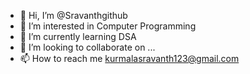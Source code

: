 - 👋 Hi, I’m @Sravanthgithub
- 👀 I’m interested in Computer Programming
- 🌱 I’m currently learning DSA
- 💞️ I’m looking to collaborate on ...
- 📫 How to reach me kurmalasravanth123@gmail.com

<!---
Sravanthgithub/Sravanthgithub is a ✨ special ✨ repository because its `README.md` (this file) appears on your GitHub profile.
You can click the Preview link to take a look at your changes.
--->
